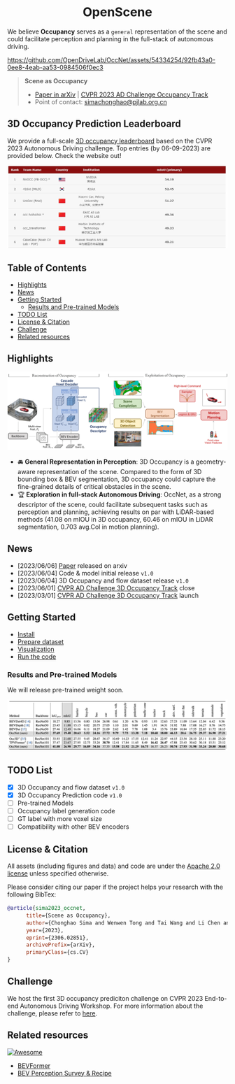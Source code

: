 <div align="center">   

<!-- omit in toc -->
# OpenScene
</div>

We believe **Occupancy** serves as a `general` representation of the scene and could facilitate perception and planning in the full-stack of autonomous driving. 

https://github.com/OpenDriveLab/OccNet/assets/54334254/92fb43a0-0ee8-4eab-aa53-0984506f0ec3



> **Scene as Occupancy**
> - [Paper in arXiv](https://arxiv.org/abs/2306.02851) | [CVPR 2023 AD Challenge Occupancy Track](https://github.com/CVPR2023-3D-Occupancy-Prediction/CVPR2023-3D-Occupancy-Prediction)
> - Point of contact: [simachonghao@pjlab.org.cn](mailto:simachonghao@pjlab.org.cn)

<!-- omit in toc -->
## 3D Occupancy Prediction Leaderboard
We provide a full-scale [3D occupancy leaderboard](https://opendrivelab.com/AD23Challenge.html#Track3) based on the CVPR 2023 Autonomous Driving challenge. Top entries (by 06-09-2023) are provided below. Check the website out!

![teaser](assets/figs/20230609-212807.jpg)


<!-- omit in toc -->
## Table of Contents
- [Highlights](#highlights)
- [News](#news)
- [Getting Started](#getting-started)
  - [Results and Pre-trained Models](#results-and-pre-trained-models)
- [TODO List](#todo-list)
- [License \& Citation](#license--citation)
- [Challenge](#challenge)
- [Related resources](#related-resources)

## Highlights

![teaser](assets/figs/pipeline.PNG)
- :oncoming_automobile: **General Representation in Perception**: 3D Occupancy is a geometry-aware representation of the scene. Compared to the form of 3D bounding box & BEV segmentation,  3D occupancy could capture the fine-grained details of critical obstacles in the scene.
- :trophy: **Exploration in full-stack Autonomous Driving**: OccNet, as a strong descriptor of the scene, could facilitate subsequent tasks such as perception and planning, achieving results on par with LiDAR-based methods (41.08 on mIOU in 3D occupancy, 60.46 on mIOU in LiDAR segmentation, 0.703 avg.Col in motion planning).

## News
- [2023/06/06] [Paper](https://arxiv.org/abs/2306.02851) released on arxiv
- [2023/06/04] Code & model initial release `v1.0`
- [2023/06/04] 3D Occupancy and flow dataset release `v1.0`
- [2023/06/01] [CVPR AD Challenge 3D Occupancy Track](https://opendrivelab.com/AD23Challenge.html#Track3) close
- [2023/03/01] [CVPR AD Challenge 3D Occupancy Track](https://opendrivelab.com/AD23Challenge.html#Track3) launch

## Getting Started
- [Install](docs/install.md)
- [Prepare dataset](docs/prepare_dataset.md)
- [Visualization](docs/visualization.md)
- [Run the code](docs/run.md)

### Results and Pre-trained Models
We will release pre-trained weight soon.

![teaser](assets/figs/TABLE.png)


## TODO List
- [x] 3D Occupancy and flow dataset `v1.0`
- [x] 3D Occupancy Prediction code `v1.0`
- [ ] Pre-trained Models
- [ ] Occupancy label generation code
- [ ] GT label with more voxel size
- [ ] Compatibility with other BEV encoders

## License & Citation
All assets (including figures and data) and code are under the [Apache 2.0 license](./LICENSE) unless specified otherwise.

Please consider citing our paper if the project helps your research with the following BibTex:
```bibtex
@article{sima2023_occnet,
      title={Scene as Occupancy}, 
      author={Chonghao Sima and Wenwen Tong and Tai Wang and Li Chen and Silei Wu and Hanming Deng  and Yi Gu and Lewei Lu and Ping Luo and Dahua Lin and Hongyang Li},
      year={2023},
      eprint={2306.02851},
      archivePrefix={arXiv},
      primaryClass={cs.CV}
}
```

## Challenge
We host the first 3D occupancy prediciton challenge on CVPR 2023 End-to-end Autonomous Driving Workshop. For more information about the challenge, please refer to [here](https://github.com/CVPR2023-3D-Occupancy-Prediction/CVPR2023-3D-Occupancy-Prediction).

## Related resources
[![Awesome](https://awesome.re/badge.svg)](https://awesome.re)
- [BEVFormer](https://github.com/fundamentalvision/BEVFormer)
- [BEV Perception Survey & Recipe](https://github.com/OpenDriveLab/BEVPerception-Survey-Recipe)
